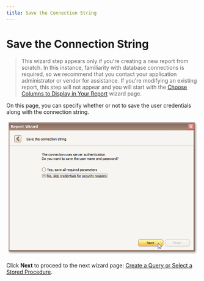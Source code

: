 ```yaml
---
title: Save the Connection String
---
```

# Save the Connection String
> This wizard step appears only if you're creating a new report from scratch. In this instance, familiarity with database connections is required, so we recommend that you contact your application administrator or vendor for assistance. If you're modifying an existing report, this step will not appear and you will start with the [Choose Columns to Display in Your Report](../choose-columns-to-display-in-your-report.md) wizard page.

On this page, you can specify whether or not to save the user credentials along with the connection string.

![RD_ReportWizard_SaveConnectionString](../../../../../../images/img23765.png)

Click **Next** to proceed to the next wizard page: [Create a Query or Select a Stored Procedure](create-a-query-or-select-a-stored-procedure.md).